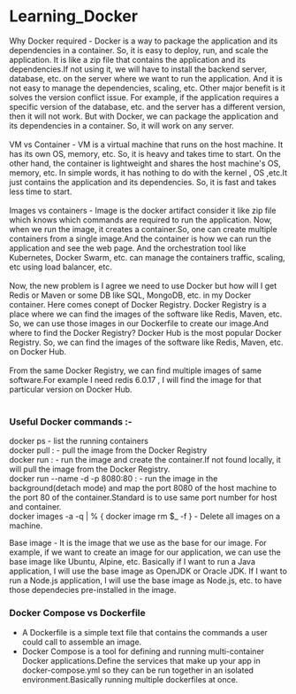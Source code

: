# Learning_Docker

Why Docker required - Docker is a way to package the application and its dependencies in a container. So, it is easy to deploy, run, and scale the application. It is like a zip file that contains the application and its dependencies.If not using it, we will have to install the backend server, database, etc. on the server where we want to run the application. And it is not easy to manage the dependencies, scaling, etc. 
Other major benefit is it solves the version conflict issue. For example, if the application requires a specific version of the database, etc. and the server has a different version, then it will not work. But with Docker, we can package the application and its dependencies in a container. So, it will work on any server.
<br />
<br />
VM vs Container - VM is a virtual machine that runs on the host machine. It has its own OS, memory, etc. So, it is heavy and takes time to start. On the other hand, the container is lightweight and shares the host machine's OS, memory, etc. In simple words, it has nothing to do with the kernel , OS ,etc.It just contains the application and its dependencies. So, it is fast and takes less time to start.
<br />
<br />
Images vs containers - Image is the docker artifact consider it like zip file which knows which commands are required to run the application. 
Now, when we run the image, it creates a container.So, one can create multiple containers from a single image.And the container is how we can run the application and see the web page.
And the orchestration tool like Kubernetes, Docker Swarm, etc. can manage the containers traffic, scaling, etc using load balancer, etc.
<br />
<br />
Now, the new problem is I agree we need to use Docker but how will I get Redis or Maven or some DB like SQL, MongoDB, etc. in my Docker container. Here comes conept of Docker Registry. Docker Registry is a place where we can find the images of the software like Redis, Maven, etc. So, we can use those images in our Dockerfile to create our image.And where to find the Docker Registry? Docker Hub is the most popular Docker Registry. So, we can find the images of the software like Redis, Maven, etc. on Docker Hub.
<br />
<br />
From the same Docker Registry, we can find multiple images of same software.For example I need redis 6.0.17 , I will find the image for that particular version on Docker Hub.
<br />
<br />
### Useful Docker commands :-
docker ps - list the running containers 
<br />
docker pull <image-name>:<tag> - pull the image from the Docker Registry
<br />
docker run <image-name>:<tag> - run the image and create the container.If not found locally, it will pull the image from the Docker Registry.
<br />
docker run --name <Name container> -d -p 8080:80 <image-name>:<tag> - run the image in the background(detach mode) and map the port 8080 of the host machine to the port 80 of the container.Standard is to use same port number for host and container.
<br />
docker images -a -q | % { docker image rm $_ -f } - Delete all images on a machine.

Base image - It is the image that we use as the base for our image. For example, if we want to create an image for our application, we can use the base image like Ubuntu, Alpine, etc.
Basically if I want to run a Java application, I will use the base image as OpenJDK or Oracle JDK. If I want to run a Node.js application, I will use the base image as Node.js, etc. to have those dependecies pre-installed in the image.

### Docker Compose vs Dockerfile
- A Dockerfile is a simple text file that contains the commands a user could call to assemble an image.
- Docker Compose is a tool for defining and running multi-container Docker applications.Define the services that make up your app in docker-compose.yml so they can be run together in an isolated environment.Basically running multiple dockerfiles at once.
